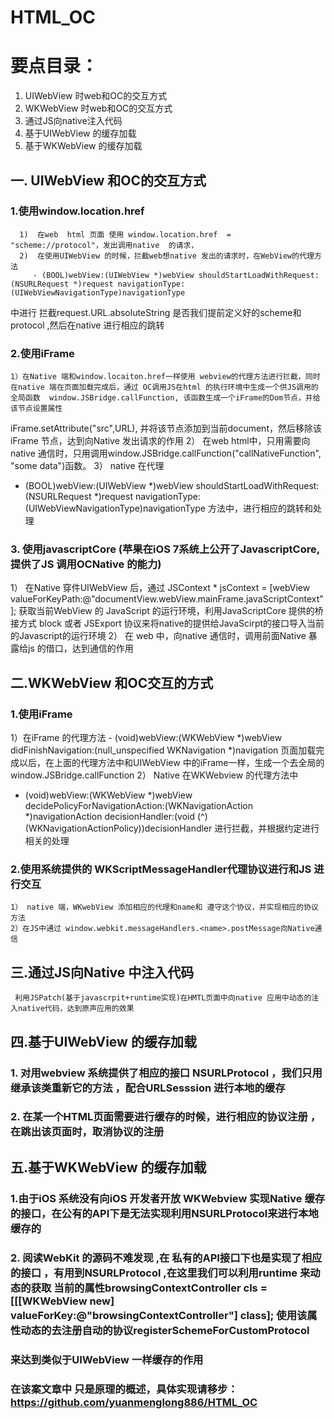 # HTML_OC
# 要点目录：
   1. UIWebView 时web和OC的交互方式
   2. WKWebView 时web和OC的交互方式
   3. 通过JS向native注入代码
   4. 基于UIWebView 的缓存加载
   5. 基于WKWebView 的缓存加载

## 一. UIWebView 和OC的交互方式

###  1.使用window.location.href 

      1)  在web  html 页面 使用 window.location.href  = "scheme://protocol"，发出调用native  的请求，
      2)  在使用UIWebView 的时候，拦截web想native 发出的请求时，在WebView的代理方法
         - (BOOL)webView:(UIWebView *)webView shouldStartLoadWithRequest:(NSURLRequest *)request navigationType:(UIWebViewNavigationType)navigationType
   中进行 拦截request.URL.absoluteString 是否我们提前定义好的scheme和protocol  ,然后在native 进行相应的跳转
###  2.使用iFrame
    1）在Native 端和window.locaiton.href一样使用 webview的代理方法进行拦截，同时在native 端在页面加载完成后，通过 OC调用JS在html 的执行环境中生成一个供JS调用的全局函数  window.JSBridge.callFunction, 该函数生成一个iFrame的Dom节点，并给该节点设置属性
 iFrame.setAttribute(\"src\",URL), 并将该节点添加到当前document，然后移除该iFrame 节点，达到向Native 发出请求的作用
   2） 在web html中，只用需要向native 通信时，只用调用window.JSBridge.callFunction(\"callNativeFunction\", \"some data\")函数。
   3） native 在代理
   - (BOOL)webView:(UIWebView *)webView shouldStartLoadWithRequest:(NSURLRequest *)request navigationType:(UIWebViewNavigationType)navigationType
   方法中，进行相应的跳转和处理

###   3. 使用javascriptCore (苹果在iOS 7系统上公开了JavascriptCore,提供了JS 调用OCNative 的能力)
  1） 在Native 穿件UIWebView 后，通过 
    JSContext * jsContext = [webView valueForKeyPath:@"documentView.webView.mainFrame.javaScriptContext"];
获取当前WebView 的 JavaScript 的运行环境，利用JavaScriptCore 提供的桥接方式 block 或者 JSExport 协议来将native的提供给JavaScirpt的接口导入当前的Javascript的运行环境
   2） 在 web  中，向native 通信时，调用前面Native 暴露给js 的借口，达到通信的作用
##  二.WKWebView 和OC交互的方式

### 1.使用iFrame  
   1）在iFrame 的代理方法
     - (void)webView:(WKWebView *)webView didFinishNavigation:(null_unspecified WKNavigation *)navigation
    页面加载完成以后，在上面的代理方法中和UIWebView  中的iFrame一样，生成一个去全局的  window.JSBridge.callFunction
    2） Native 在WKWebview 的代理方法中
- (void)webView:(WKWebView *)webView decidePolicyForNavigationAction:(WKNavigationAction *)navigationAction decisionHandler:(void (^)(WKNavigationActionPolicy))decisionHandler
  进行拦截，并根据约定进行相关的处理

### 2.使用系统提供的 WKScriptMessageHandler代理协议进行和JS 进行交互

    1） native 端，WKwebView 添加相应的代理和name和 遵守这个协议，并实现相应的协议方法
    2）在JS中通过 window.webkit.messageHandlers.<name>.postMessage向Native通信

## 三.通过JS向Native 中注入代码

     利用JSPatch(基于javascrpit+runtime实现)在HMTL页面中向native 应用中动态的注入native代码，达到原声应用的效果 

## 四.基于UIWebView 的缓存加载    

###  1. 对用webview 系统提供了相应的接口 NSURLProtocol ，我们只用继承该类重新它的方法 ，配合URLSesssion 进行本地的缓存 

### 2. 在某一个HTML页面需要进行缓存的时候，进行相应的协议注册  ，在跳出该页面时，取消协议的注册

## 五.基于WKWebView 的缓存加载

###  1.由于iOS 系统没有向iOS 开发者开放 WKWebview  实现Native 缓存的接口，在公有的API下是无法实现利用NSURLProtocol来进行本地缓存的

###  2. 阅读WebKit 的源码不难发现 ,在 私有的API接口下也是实现了相应的接口 ，有用到NSURLProtocol ,在这里我们可以利用runtime 来动态的获取 当前的属性browsingContextController  cls = [[[WKWebView new] valueForKey:@"browsingContextController"] class]; 使用该属性动态的去注册自动的协议registerSchemeForCustomProtocol
### 来达到类似于UIWebView 一样缓存的作用

### 在该案文章中 只是原理的概述，具体实现请移步：https://github.com/yuanmenglong886/HTML_OC
